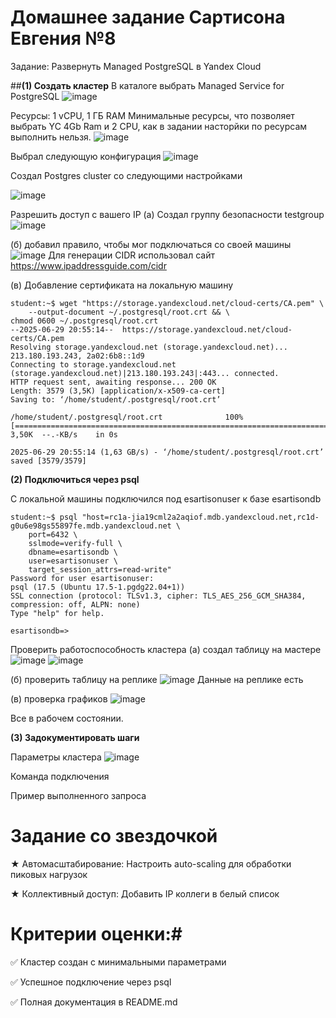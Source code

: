 # Домашнее задание Сартисона Евгения №8
Задание: Развернуть Managed PostgreSQL в Yandex Cloud

##**(1) Создать кластер**
В каталоге выбрать Managed Service for PostgreSQL
![image](https://github.com/user-attachments/assets/59172540-c585-48fb-8dd7-2bfc1127cf4f)

Ресурсы: 1 vCPU, 1 ГБ RAM
Минимальные ресурсы, что позволяет выбрать YC 4Gb Ram и 2 СPU, как в задании насторйки по ресурсам выполнить нельзя.
![image](https://github.com/user-attachments/assets/cfb1cac9-9caa-446b-9717-ebba226d618e)


Выбрал следующую конфигурация
![image](https://github.com/user-attachments/assets/3138052b-9367-4559-b0c6-161a73647826)

Создал Postgres cluster со следующими настройками

![image](https://github.com/user-attachments/assets/499da419-5137-4cdf-9d2b-955323a2cbed)




Разрешить доступ с вашего IP
(a) Создал группу безопасности testgroup
![image](https://github.com/user-attachments/assets/7aefdd50-b3c8-4c11-9d34-191f8a63fcc8)

(б) добавил правило, чтобы мог подключаться со своей машины
![image](https://github.com/user-attachments/assets/8cf72197-963c-4ed3-9550-ee758f6d5483)
Для генерации CIDR использовал сайт https://www.ipaddressguide.com/cidr

(в) Добавление сертификата на локальную машину
```
student:~$ wget "https://storage.yandexcloud.net/cloud-certs/CA.pem" \
    --output-document ~/.postgresql/root.crt && \
chmod 0600 ~/.postgresql/root.crt
--2025-06-29 20:55:14--  https://storage.yandexcloud.net/cloud-certs/CA.pem
Resolving storage.yandexcloud.net (storage.yandexcloud.net)... 213.180.193.243, 2a02:6b8::1d9
Connecting to storage.yandexcloud.net (storage.yandexcloud.net)|213.180.193.243|:443... connected.
HTTP request sent, awaiting response... 200 OK
Length: 3579 (3,5K) [application/x-x509-ca-cert]
Saving to: ‘/home/student/.postgresql/root.crt’

/home/student/.postgresql/root.crt              100%[=====================================================================================================>]   3,50K  --.-KB/s    in 0s      

2025-06-29 20:55:14 (1,63 GB/s) - ‘/home/student/.postgresql/root.crt’ saved [3579/3579]
```






**(2) Подключиться через psql**

С локальной машины подключился под esartisonuser к базе esartisondb
```
student:~$ psql "host=rc1a-jia19cml2a2aqiof.mdb.yandexcloud.net,rc1d-g0u6e98gs55897fe.mdb.yandexcloud.net \
    port=6432 \
    sslmode=verify-full \
    dbname=esartisondb \
    user=esartisonuser \
    target_session_attrs=read-write"
Password for user esartisonuser: 
psql (17.5 (Ubuntu 17.5-1.pgdg22.04+1))
SSL connection (protocol: TLSv1.3, cipher: TLS_AES_256_GCM_SHA384, compression: off, ALPN: none)
Type "help" for help.

esartisondb=> 
```

Проверить работоспособность кластера
(a) создал таблицу на мастере
![image](https://github.com/user-attachments/assets/7eb4d7e0-2c21-4902-ba33-03aa41121b9b)
![image](https://github.com/user-attachments/assets/353a3b02-f7f6-4195-a753-a1d4f0310ac2)

(б) проверить таблицу на реплике
![image](https://github.com/user-attachments/assets/4ba09501-6c6a-4c06-9442-60ef6aae55d4)
Данные на реплике есть

(в) проверка графиков
![image](https://github.com/user-attachments/assets/d74b6059-8e8b-4037-a326-0a14bc64d2ee)

Все в рабочем состоянии.



**(3) Задокументировать шаги**

Параметры кластера
![image](https://github.com/user-attachments/assets/499da419-5137-4cdf-9d2b-955323a2cbed)

Команда подключения

Пример выполненного запроса


# Задание со звездочкой # 

★ Автомасштабирование: Настроить auto-scaling для обработки пиковых нагрузок

★ Коллективный доступ: Добавить IP коллеги в белый список


# Критерии оценки:#

✅ Кластер создан с минимальными параметрами

✅ Успешное подключение через psql

✅ Полная документация в README.md
